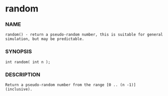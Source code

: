 # random

### NAME

    random() - return a pseudo-random number, this is suitable for general
    simulation, but may be predictable.

### SYNOPSIS

    int random( int n );

### DESCRIPTION

    Return a pseudo-random number from the range [0 .. (n -1)] (inclusive).

